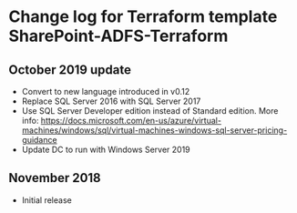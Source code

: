 # Change log for Terraform template SharePoint-ADFS-Terraform

## October 2019 update

* Convert to new language introduced in v0.12
* Replace SQL Server 2016 with SQL Server 2017
* Use SQL Server Developer edition instead of Standard edition. More info: <https://docs.microsoft.com/en-us/azure/virtual-machines/windows/sql/virtual-machines-windows-sql-server-pricing-guidance>
* Update DC to run with Windows Server 2019

## November 2018

* Initial release
